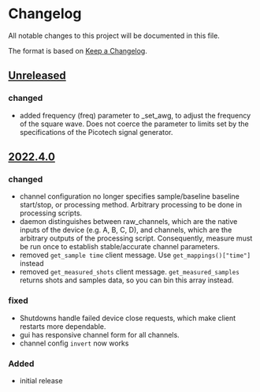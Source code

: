 # Changelog
All notable changes to this project will be documented in this file.

The format is based on [Keep a Changelog](https://keepachangelog.com/).

## [Unreleased]

### changed
- added frequency (freq) parameter to _set_awg, to adjust the frequency of the 
 square wave.  Does not coerce the parameter to limits set by the specifications
 of the Picotech signal generator.


## [2022.4.0]

### changed
- channel configuration no longer specifies sample/baseline baseline start/stop, or processing method.  Arbitrary processing to be done in processing scripts.
- daemon distinguishes between raw_channels, which are the native inputs of the device (e.g. A, B, C, D), and channels, which are the arbitrary outputs of the processing script.  Consequently, measure must be run once to establish stable/accurate channel parameters.
- removed `get_sample time` client message.  Use `get_mappings()["time"]` instead
- removed `get_measured_shots` client message.  `get_measured_samples` returns shots and samples data, so you can bin this array instead.

### fixed
- Shutdowns handle failed device close requests, which make client restarts more dependable.
- gui has responsive channel form for all channels.
- channel config `invert` now works

### Added
- initial release



[Unreleased]: https://gitlab.com/yaq/yaqd-picotech/-/compare/v2022.4.0...main
[2022.4.0]: https://gitlab.com/yaq/yaqd-picotech/-/tags/v2022.4.0
